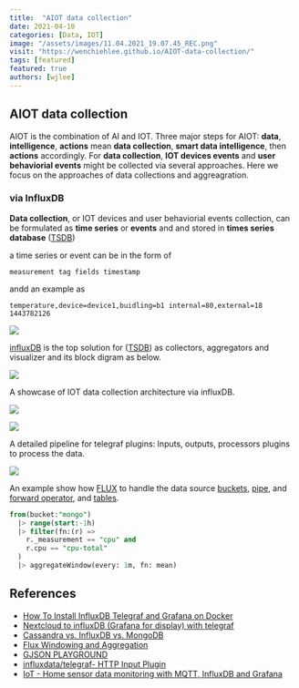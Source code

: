 ```yaml
---
title:  "AIOT data collection"
date: 2021-04-10
categories: [Data, IOT]
image: "/assets/images/11.04.2021_19.07.45_REC.png"
visit: "https://wenchiehlee.github.io/AIOT-data-collection/"
tags: [featured]
featured: true
authors: [wjlee]
---
```


## AIOT data collection

AIOT is the combination of AI and IOT. Three major steps for AIOT: **data**, **intelligence**, **actions** mean **data collection**, **smart data intelligence**, then **actions** accordingly. For **data collection**, **IOT devices events** and **user behaviorial events** might be collected via several approaches. Here we focus on the approaches of data collections and aggreagration. 

### via InfluxDB

**Data collection**, or IOT devices and user behaviorial events collection, can be formulated as **time series** or **events** and and stored in **times series database** ([TSDB](https://www.influxdata.com/time-series-database/))

a time series or event can be in the form of

```
measurement tag fields timestamp
```
andd an example as
```
temperature,device=device1,buidling=b1 internal=80,external=18 1443782126
```

[![]({{site.url}}{{site.baseurl}}/assets/images/13.04.2021_10.35.03_REC.png)]()



[influxDB](https://www.influxdata.com/) is the top solution for ([TSDB](https://www.influxdata.com/time-series-database/)) as collectors, aggregators and visualizer and its block digram as below.

[![](https://www.influxdata.com/wp-content/uploads/APM-Diagram-1.png)](https://www.influxdata.com/time-series-platform/telegraf/)

A showcase of IOT data collection architecture via influxDB.

[![](https://davidgs.com/posts/category/iot/iot-hardware/images/architecture.gif)](https://davidgs.com/posts/category/iot/iot-hardware/building-an-influxdb-iot-edge-data-collection-device/)

[![](https://sysadmin.info.pl/wp-content/webp-express/webp-images/doc-root/wp-content/uploads/2020/09/diagram-2.png.webp)](https://www.influxdata.com/blog/tldr-influxdb-tech-tips-time-series-forecasting-with-telegraf/)

A detailed pipeline for telegraf plugins: Inputs, outputs, processors plugins to process the data.

[![](https://www.influxdata.com/wp-content/uploads/Telegraf-1.jpg)](https://sysadmin.info.pl/en/how-to-setup-and-secure-telegraf-influxdb-and-grafana-on-linux/)

An example show how [FLUX](https://docs.influxdata.com/influxdb/v2.0/query-data/) to handle the data source [buckets](https://docs.influxdata.com/flux/v0.7/introduction/getting-started#buckets), [pipe](https://docs.influxdata.com/flux/v0.7/introduction/getting-started#pipe-forward-operator), and  [forward operator](https://docs.influxdata.com/flux/v0.7/introduction/getting-started#pipe-forward-operator), and [tables](https://docs.influxdata.com/flux/v0.7/introduction/getting-started#tables).

```sql 
from(bucket:"mongo")
  |> range(start:-1h)
  |> filter(fn:(r) =>
    r._measurement == "cpu" and
    r.cpu == "cpu-total"
  )
  |> aggregateWindow(every: 1m, fn: mean)
```


## References
* [How To Install InfluxDB Telegraf and Grafana on Docker](https://devconhttps://sysadmin.info.pl/wp-content/webp-express/webp-images/doc-root/wp-content/uploads/2020/09/diagram-2.png.webpnected.com/how-to-install-influxdb-telegraf-and-grafana-on-docker/)
* [Nextcloud to influxDB (Grafana for display) with telegraf](https://blog.lbdg.me/nextcloud-influxdb-telegraf-grafana/)
* [Cassandra vs. InfluxDB vs. MongoDB](https://db-engines.com/en/system/Cassandra%3BInfluxDB%3BMongoDB)
* [Flux Windowing and Aggregation](https://dzone.com/articles/flux-windowing-and-aggregation)
* [GJSON PLAYGROUND](https://gjson.dev/)
* [influxdata/telegraf- HTTP Input Plugin](https://github.com/influxdata/telegraf/tree/master/plugins/inputs/http)
* [IoT - Home sensor data monitoring with MQTT, InfluxDB and Grafana](http://nilhcem.com/iot/home-monitoring-with-mqtt-influxdb-grafana)